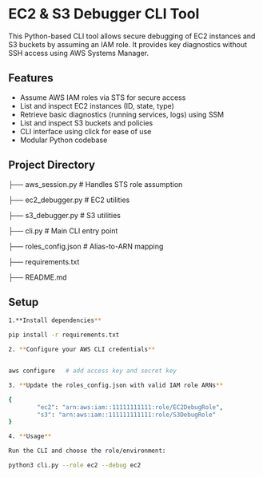 # EC2 & S3 Debugger CLI Tool

This Python-based CLI tool allows secure debugging of EC2 instances and S3 buckets by assuming an IAM role. It provides key diagnostics without SSH access using AWS Systems Manager.

## Features

- Assume AWS IAM roles via STS for secure access
- List and inspect EC2 instances (ID, state, type)
- Retrieve basic diagnostics (running services, logs) using SSM
- List and inspect S3 buckets and policies
- CLI interface using click for ease of use
- Modular Python codebase

## Project Directory

├── aws_session.py # Handles STS role assumption

├── ec2_debugger.py # EC2 utilities

├── s3_debugger.py # S3 utilities

├── cli.py # Main CLI entry point

├── roles_config.json # Alias-to-ARN mapping

├── requirements.txt

├── README.md

## Setup

```bash
1.**Install dependencies**

pip install -r requirements.txt

2. **Configure your AWS CLI credentials**


aws configure   # add access key and secret key

3. **Update the roles_config.json with valid IAM role ARNs**

{
        "ec2": "arn:aws:iam::11111111111:role/EC2DebugRole",
        "s3": "arn:aws:iam::111111111111:role/S3DebugRole"
}

4. **Usage**

Run the CLI and choose the role/environment:

python3 cli.py --role ec2 --debug ec2







